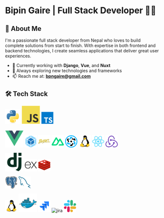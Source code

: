 # Bipin Gaire | Full Stack Developer 👨‍💻


## 👋 About Me

I'm a passionate full stack developer from Nepal who loves to build complete solutions from start to finish. With expertise in both frontend and backend technologies, I create seamless applications that deliver great user experiences.

- 🔭 Currently working with **Django**, **Vue**, and **Nuxt**
- 🌱 Always exploring new technologies and frameworks
- 📫 Reach me at: **bpngaire@gmail.com**

## 🛠️ Tech Stack

<p>
  <img src="https://raw.githubusercontent.com/devicons/devicon/master/icons/python/python-original.svg" alt="python" width="50" height="50"/>
  <img src="https://raw.githubusercontent.com/devicons/devicon/master/icons/javascript/javascript-original.svg" alt="javascript" width="60" height="60"/>
   <img src="https://raw.githubusercontent.com/devicons/devicon/master/icons/typescript/typescript-original.svg" alt="javascript" width="40" height="40"/>
</p>

<p>

  <img src="https://raw.githubusercontent.com/devicons/devicon/master/icons/vuejs/vuejs-original.svg" alt="vuejs" width="60" height="60"/>
  <img src="https://raw.githubusercontent.com/devicons/devicon/master/icons/webpack/webpack-original.svg" alt="webpack" width="40" height="40"/>
  <img src="https://raw.githubusercontent.com/devicons/devicon/master/icons/babel/babel-original.svg" alt="vite" width="40" height="40"/>
    <img src="https://raw.githubusercontent.com/devicons/devicon/master/icons/nuxt/nuxt-original.svg" alt="vite" width="40" height="40"/>
      <img src="https://raw.githubusercontent.com/devicons/devicon/master/icons/quasar/quasar-original.svg" alt="vite" width="40" height="40"/>
      <img src="https://raw.githubusercontent.com/devicons/devicon/master/icons/linux/linux-original.svg" alt="vite" width="40" height="40"/>
        <img src="https://raw.githubusercontent.com/devicons/devicon/master/icons/react/react-original.svg" alt="reactjs" width="40" height="40"/>
  <img src="https://raw.githubusercontent.com/devicons/devicon/master/icons/redux/redux-original.svg" alt="redux" width="40" height="40"/>


</p>

<p>
  <img src="https://raw.githubusercontent.com/devicons/devicon/master/icons/django/django-plain.svg" alt="django" width="60" height="60"/>
  <img src="https://raw.githubusercontent.com/devicons/devicon/master/icons/express/express-original.svg" alt="expressjs" width="40" height="40"/>
  <img src="https://raw.githubusercontent.com/devicons/devicon/master/icons/redis/redis-original.svg" alt="redis" width="40" height="40"/>
</p>

<p>
  <img src="https://raw.githubusercontent.com/devicons/devicon/master/icons/postgresql/postgresql-original.svg" alt="postgresql" width="40" height="40"/>
  <img src="https://raw.githubusercontent.com/devicons/devicon/master/icons/mysql/mysql-original.svg" alt="mysql" width="40" height="40"/>
</p>

<p>
  <img src="https://raw.githubusercontent.com/devicons/devicon/master/icons/linux/linux-original.svg" alt="linux" width="40" height="40"/>
  <img src="https://raw.githubusercontent.com/devicons/devicon/master/icons/docker/docker-original.svg" alt="docker" width="60" height="60"/>
  <img src="https://raw.githubusercontent.com/devicons/devicon/master/icons/jira/jira-original.svg" alt="jira" width="40" height="40"/>
  <img src="https://raw.githubusercontent.com/devicons/devicon/master/icons/androidstudio/andriodstudio-original.svg" alt="jira" width="40" height="40"/>
  <img src="https://raw.githubusercontent.com/devicons/devicon/master/icons/slack/slack-original.svg" alt="jira" width="40" height="40"/>

</p>
